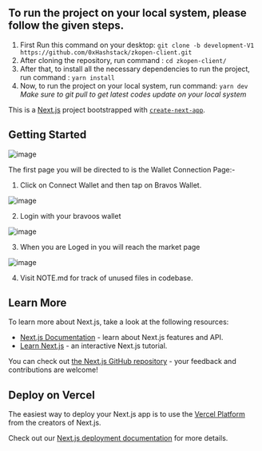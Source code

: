 ## To run the project on your local system, please follow the given steps.

1. First Run this command on your desktop:
   `git clone -b development-V1 https://github.com/0xHashstack/zkopen-client.git`
2. After cloning the repository, run command :
   `cd zkopen-client/`
3. After that, to install all the necessary dependencies to run the project, run command :
   `yarn install`
4. Now, to run the project on your local system, run command:
   `yarn dev`<br>
   _Make sure to git pull to get latest codes update on your local system_

This is a [Next.js](https://nextjs.org/) project bootstrapped with [`create-next-app`](https://github.com/vercel/next.js/tree/canary/packages/create-next-app).

## Getting Started

![image](https://github.com/0xHashstack/zkopen-client/assets/77379621/6b96e82f-b1ab-4b0f-9693-c1c0438dc90f)

The first page you will be directed to is the Wallet Connection Page:-

1. Click on Connect Wallet and then tap on Bravos Wallet.

![image](https://github.com/0xHashstack/zkopen-client/assets/86202585/829453b6-368c-4930-9ac0-e34dde33749d)

2. Login with your bravoos wallet

![image](https://github.com/0xHashstack/zkopen-client/assets/86202585/24a1fcda-d39c-4b4d-ae5d-773a054db54d)

3. When you are Loged in you will reach the market page

![image](https://github.com/0xHashstack/zkopen-client/assets/86202585/bb403b7e-b0bb-48bf-ab85-08ec1a9c48a9)

4. Visit NOTE.md for track of unused files in codebase.

## Learn More

To learn more about Next.js, take a look at the following resources:

- [Next.js Documentation](https://nextjs.org/docs) - learn about Next.js features and API.
- [Learn Next.js](https://nextjs.org/learn) - an interactive Next.js tutorial.

You can check out [the Next.js GitHub repository](https://github.com/vercel/next.js/) - your feedback and contributions are welcome!

## Deploy on Vercel

The easiest way to deploy your Next.js app is to use the [Vercel Platform](https://vercel.com/new?utm_medium=default-template&filter=next.js&utm_source=create-next-app&utm_campaign=create-next-app-readme) from the creators of Next.js.

Check out our [Next.js deployment documentation](https://nextjs.org/docs/deployment) for more details.

